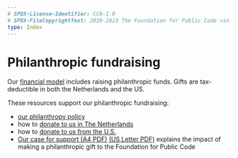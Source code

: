 ```yaml
---
# SPDX-License-Identifier: CC0-1.0
# SPDX-FileCopyrightText: 2020-2023 The Foundation for Public Code <info@publiccode.net>
type: Index
---
```


# Philanthropic fundraising

Our [financial model](https://about.publiccode.net/organization/financial-model.html) includes raising philanthropic funds. Gifts are tax-deductible in both the Netherlands and the US.

These resources support our philanthropic fundraising:

* [our philanthropy policy](../../organization/philanthropy.md)
* how to [donate to us in The Netherlands](donating-netherlands.md)
* how to [donate to us from the U.S.](donating-united-states.md)
* [Our case for support (A4 PDF)](https://files.publiccode.net/nextcloud/index.php/s/Cb2BN2mn9jzggRz#pdfviewer) [(US Letter PDF)](https://files.publiccode.net/nextcloud/index.php/s/oGrom5RXzii2Zso#pdfviewer) explains the impact of making a philanthropic gift to the Foundation for Public Code
